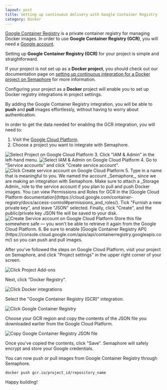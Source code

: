 ```yaml
---
layout: post
title: Setting up continuous delivery with Google Container Registry
category: Docker
---
```


[Google Container Registry](https://cloud.google.com/container-registry/) is
a private container registry for managing Docker images. In order to use
**Google Container Registry (GCR)**, you will need a [Google account](https://accounts.google.com/signup).

Setting up **Google Container Registry (GCR)** for your project is simple
and straightforward.

If your project is not set up as a **Docker project**, you should check out our
documentation page on
[setting up continuous integration for a Docker project on Semaphore](/docs/docker/setting-up-continuous-integration-for-docker-project.html) for more information.

Configuring your project as a **Docker** project will enable you to set up
Docker registry integrations in project settings.

By adding the Google Container Registry integration, you will be able to **push**
and **pull** images effortlessly, without having to worry about authentication.

In order to get the data needed for enabling the GCR integration, you will need
to:

  1. Visit the [Google Cloud Platform](https://console.cloud.google.com/).
  2. Choose a project you want to integrate with Semaphore.
  <img src="/docs/assets/img/docker/setting-up-google-container-registry-for-your-project/select-project.png" class="img-responsive img-bordered" alt="Select Project on Google Cloud Platform">
  3. Click "IAM & Admin" in the left-hand menu.
  <img src="/docs/assets/img/docker/setting-up-google-container-registry-for-your-project/select-iam.png" class="img-responsive img-bordered" alt="Select IAM & Admin on Google Cloud Platform">
  4. Go to "Service accounts" and click "Create service account".
  <img src="/docs/assets/img/docker/setting-up-google-container-registry-for-your-project/click-create-service-account.png" class="img-responsive img-bordered" alt="Click Create service account on Google Cloud Platform">
  5. Type in a name that is meaningful to you. We named the account _Semaphore_, since we
  are making an integration with Semaphore. Make sure to attach a _Storage Admin_ role to
  the service account if you plan to pull and push Docker images. You can view Permissions and Roles
  for GCR in the [Google Cloud Platform documentation](https://cloud.google.com/container-registry/docs/access-control#permissions_and_roles/).
  Tick "Furnish a new private key", and leave "JSON" selected. Finally, click "Create", and the
  public/private key JSON file will be saved to your disk.
  <img src="/docs/assets/img/docker/setting-up-google-container-registry-for-your-project/create-service-account.png" class="img-responsive img-bordered" alt="Create Service account on Google Cloud Platform">
  Store this file somewhere safe — you won't be able to retrieve it again from
  the Google Cloud Platform.
  6. Be sure to enable [Google Container Registry API](https://console.cloud.google.com/apis/api/containerregistry.googleapis.com/) so you can push and pull images.

After you've followed the steps on Google Cloud Platform, visit your project on
Semaphore, and click "Project settings" in the upper right corner of your screen.

<img src="/docs/assets/img/docker/shared/click-add-ons.png" class="img-responsive img-bordered" alt="Click Project Add-ons">

Next, click "Docker Registry".

<img src="/docs/assets/img/docker/shared/select-docker-registry.png" class="img-responsive img-bordered" alt="Click Docker integrations">

Select the "Google Container Registry (GCR)" integration.

<img src="/docs/assets/img/docker/setting-up-google-container-registry-for-your-project/select-google-container-registry.png" class="img-responsive img-bordered" alt="Click Google Container Registry">

Choose your GCR region and copy the contents of the JSON file you downloaded
earlier from the Google Cloud Platform.

<img src="/docs/assets/img/docker/setting-up-google-container-registry-for-your-project/google-container-registry-form.png" class="img-responsive img-bordered" alt="Copy Google Container Registry JSON file">

Once you've copied the contents, click "Save". Semaphore will safely encrypt
and store your Google credentials.

You can now push or pull images from Google Container Registry through Semaphore.

```
docker push gcr.io/project_id/repository_name
```

Happy building!
